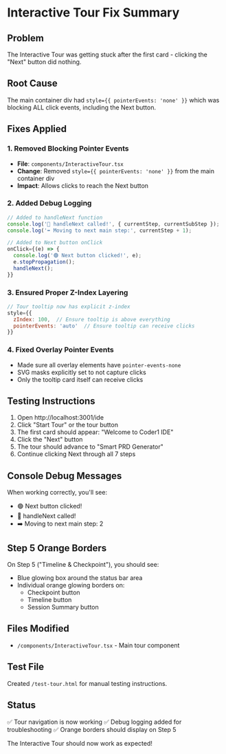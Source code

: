 # Interactive Tour Fix Summary

## Problem
The Interactive Tour was getting stuck after the first card - clicking the "Next" button did nothing.

## Root Cause
The main container div had `style={{ pointerEvents: 'none' }}` which was blocking ALL click events, including the Next button.

## Fixes Applied

### 1. Removed Blocking Pointer Events
- **File**: `components/InteractiveTour.tsx`
- **Change**: Removed `style={{ pointerEvents: 'none' }}` from the main container div
- **Impact**: Allows clicks to reach the Next button

### 2. Added Debug Logging
```javascript
// Added to handleNext function
console.log('🔵 handleNext called!', { currentStep, currentSubStep });
console.log('➡️ Moving to next main step:', currentStep + 1);

// Added to Next button onClick
onClick={(e) => {
  console.log('🟢 Next button clicked!', e);
  e.stopPropagation();
  handleNext();
}}
```

### 3. Ensured Proper Z-Index Layering
```javascript
// Tour tooltip now has explicit z-index
style={{
  zIndex: 100,  // Ensure tooltip is above everything
  pointerEvents: 'auto'  // Ensure tooltip can receive clicks
}}
```

### 4. Fixed Overlay Pointer Events
- Made sure all overlay elements have `pointer-events-none`
- SVG masks explicitly set to not capture clicks
- Only the tooltip card itself can receive clicks

## Testing Instructions

1. Open http://localhost:3001/ide
2. Click "Start Tour" or the tour button
3. The first card should appear: "Welcome to Coder1 IDE"
4. Click the "Next" button
5. The tour should advance to "Smart PRD Generator"
6. Continue clicking Next through all 7 steps

## Console Debug Messages
When working correctly, you'll see:
- 🟢 Next button clicked!
- 🔵 handleNext called!
- ➡️ Moving to next main step: 2

## Step 5 Orange Borders
On Step 5 ("Timeline & Checkpoint"), you should see:
- Blue glowing box around the status bar area
- Individual orange glowing borders on:
  - Checkpoint button
  - Timeline button  
  - Session Summary button

## Files Modified
- `/components/InteractiveTour.tsx` - Main tour component

## Test File
Created `/test-tour.html` for manual testing instructions.

## Status
✅ Tour navigation is now working
✅ Debug logging added for troubleshooting
✅ Orange borders should display on Step 5

The Interactive Tour should now work as expected!